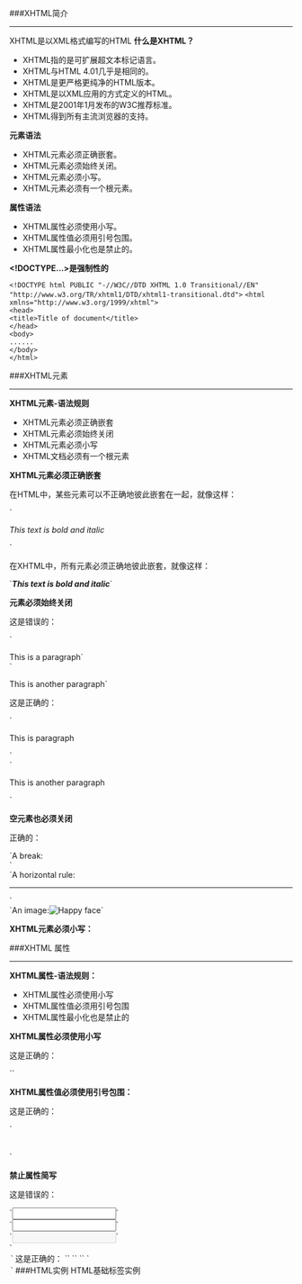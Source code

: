 ###XHTML简介
<hr>
	XHTML是以XML格式编写的HTML
<strong>什么是XHTML？</strong>

* XHTML指的是可扩展超文本标记语言。
* XHTML与HTML 4.01几乎是相同的。
* XHTML是更严格更纯净的HTML版本。
* XHTML是以XML应用的方式定义的HTML。
* XHTML是2001年1月发布的W3C推荐标准。
* XHTML得到所有主流浏览器的支持。

<strong>元素语法</strong>

* XHTML元素必须正确嵌套。
* XHTML元素必须始终关闭。
* XHTML元素必须小写。
* XHTML元素必须有一个根元素。

<strong>属性语法</strong>

* XHTML属性必须使用小写。
* XHTML属性值必须用引号包围。
* XHTML属性最小化也是禁止的。

<strong><!DOCTYPE...>是强制性的</strong>


`<!DOCTYPE html PUBLIC "-//W3C//DTD XHTML 1.0 Transitional//EN"`
`"http://www.w3.org/TR/xhtml1/DTD/xhtml1-transitional.dtd">`
`<html xmlns="http://www.w3.org/1999/xhtml">`<br/>
`<head>`<br/>
`<title>Title of document</title>`<br/>
`</head>`<br/>
`<body>`<br/>
`......`<br/>
`</body>`<br/>
`</html>`

###XHTML元素
<hr>
<strong>XHTML元素-语法规则</strong>

* XHTML元素必须正确嵌套
* XHTML元素必须始终关闭
* XHTML元素必须小写
* XHTML文档必须有一个根元素

<strong>XHTML元素必须正确嵌套</strong>

<p>在HTML中，某些元素可以不正确地彼此嵌套在一起，就像这样：</p>
`<p><i>This text is bold and italic</p></i>`

<p>在XHTML中，所有元素必须正确地彼此嵌套，就像这样：</p>
`<b><i>This text is bold and italic</i></b>`

<strong>元素必须始终关闭</strong>

<p>这是错误的：</p>
`<p>This is a paragraph`<br />
`<p>This is another paragraph`

<p>这是正确的：</p>
`<p>This is paragraph</p>`<br/>
`<p>This is another paragraph</p>`

<strong>空元素也必须关闭</strong>

<p>正确的：</p>
`A break:<br/>`<br/>
`A horizontal rule:<hr/>`<br/>
`An image:<img src="happy.gif" alt="Happy face" />`

<strong>XHTML元素必须小写：</strong>

###XHTML 属性
<hr>
<strong>XHTML属性-语法规则：</strong>

* XHTML属性必须使用小写
* XHTML属性值必须用引号包围
* XHTML属性最小化也是禁止的

<strong>XHTML属性必须使用小写</strong>

<p>这是正确的：</p>
`<table width="100%">`

<strong>XHTML属性值必须使用引号包围：</strong>

<p>这是正确的：</p>
`<table width="100%">`

<strong>禁止属性简写</strong>

<p>这是错误的：</p>
`<input checked>`<br/>
`<input readonly>`<br/>
`<input disabled>`<br/>
`<option selected>`<br />

<p>这是正确的：</p>
`<input checked="checked"/>`<br/>
`<input readonly="readonly"/>`<br/>
`<input disabled="disabled"/>`<br/>
`<option selected="selected"/>`<br/>

###HTML实例
<hr>
<strong>HTML基础标签实例</strong>
